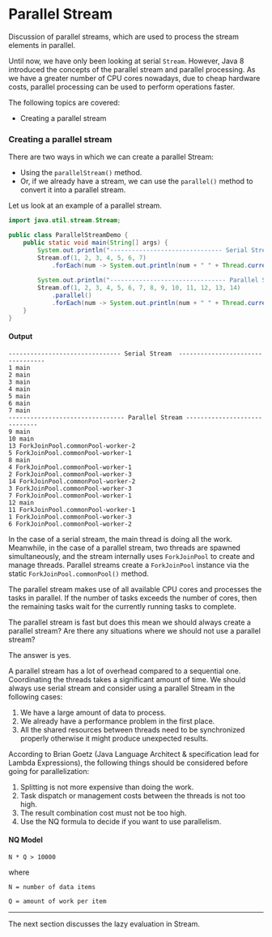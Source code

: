 # Parallel Stream

Discussion of parallel streams, which are used to process the stream elements in parallel.

Until now, we have only been looking at serial `Stream`. However, Java 8 introduced the concepts of the parallel stream and parallel processing. As we have a greater number of CPU cores nowadays, due to cheap hardware costs, parallel processing can be used to perform operations faster.

The following topics are covered:
- Creating a parallel stream

### Creating a parallel stream

There are two ways in which we can create a parallel Stream:
- Using the `parallelStream()` method.
- Or, if we already have a stream, we can use the `parallel()` method to convert it into a parallel stream.

Let us look at an example of a parallel stream.

```java
import java.util.stream.Stream;

public class ParallelStreamDemo {
    public static void main(String[] args) {
        System.out.println("------------------------------- Serial Stream  ---------------------------------");
        Stream.of(1, 2, 3, 4, 5, 6, 7)
            .forEach(num -> System.out.println(num + " " + Thread.currentThread().getName()));
        
        System.out.println("-------------------------------- Parallel Stream -----------------------------");
        Stream.of(1, 2, 3, 4, 5, 6, 7, 8, 9, 10, 11, 12, 13, 14)
            .parallel()
            .forEach(num -> System.out.println(num + " " + Thread.currentThread().getName()));
    }
}
```

#### Output

```
------------------------------- Serial Stream  ---------------------------------
1 main
2 main
3 main
4 main
5 main
6 main
7 main
-------------------------------- Parallel Stream -----------------------------
9 main
10 main
13 ForkJoinPool.commonPool-worker-2
5 ForkJoinPool.commonPool-worker-1
8 main
4 ForkJoinPool.commonPool-worker-1
2 ForkJoinPool.commonPool-worker-3
14 ForkJoinPool.commonPool-worker-2
3 ForkJoinPool.commonPool-worker-3
7 ForkJoinPool.commonPool-worker-1
12 main
11 ForkJoinPool.commonPool-worker-1
1 ForkJoinPool.commonPool-worker-3
6 ForkJoinPool.commonPool-worker-2
```

In the case of a serial stream, the main thread is doing all the work. Meanwhile, in the case of a parallel stream, two threads are spawned simultaneously, and the stream internally uses `ForkJoinPool` to create and manage threads. Parallel streams create a `ForkJoinPool` instance via the static `ForkJoinPool.commonPool()` method.

The parallel stream makes use of all available CPU cores and processes the tasks in parallel. If the number of tasks exceeds the number of cores, then the remaining tasks wait for the currently running tasks to complete.

The parallel stream is fast but does this mean we should always create a parallel stream? Are there any situations where we should not use a parallel stream?

The answer is yes.

A parallel stream has a lot of overhead compared to a sequential one. Coordinating the threads takes a significant amount of time. We should always use serial stream and consider using a parallel Stream in the following cases:
1. We have a large amount of data to process.
2. We already have a performance problem in the first place.
3. All the shared resources between threads need to be synchronized properly otherwise it might produce unexpected results.

According to Brian Goetz (Java Language Architect & specification lead for Lambda Expressions), the following things should be considered before going for parallelization:
1. Splitting is not more expensive than doing the work.
2. Task dispatch or management costs between the threads is not too high.
3. The result combination cost must not be too high.
4. Use the NQ formula to decide if you want to use parallelism.

#### NQ Model

`N * Q > 10000`

where

`N = number of data items`

`Q = amount of work per item`

---

The next section discusses the lazy evaluation in Stream.
